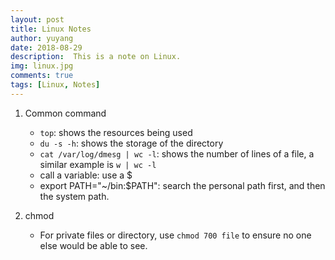 ```yaml
---
layout: post
title: Linux Notes
author: yuyang
date: 2018-08-29
description:  This is a note on Linux.
img: linux.jpg
comments: true
tags: [Linux, Notes]
---
```


1. Common command

    - `top`: shows the resources being used
    - `du -s -h`: shows the storage of the directory
    - `cat /var/log/dmesg | wc -l`: shows the number of lines of a file, a similar example is `w | wc -l`
    - call a variable: use a $
    - export PATH="~/bin:$PATH": search the personal path first, and then the system path.

2. chmod
    - For private files or directory, use `chmod 700 file` to ensure no one else would be able to see.

